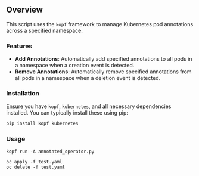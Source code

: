 ## Overview

This script uses the `kopf` framework to manage Kubernetes pod annotations across a specified namespace.

### Features

- **Add Annotations**: Automatically add specified annotations to all pods in a namespace when a creation event is detected.
- **Remove Annotations**: Automatically remove specified annotations from all pods in a namespace when a deletion event is detected.

### Installation

Ensure you have `kopf`, `kubernetes`, and all necessary dependencies installed. You can typically install these using pip:

```bash
pip install kopf kubernetes
```

### Usage
```usage
kopf run -A annotated_operator.py
```

```
oc apply -f test.yaml
oc delete -f test.yaml
```